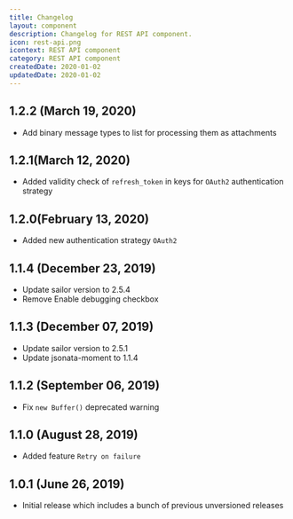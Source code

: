 ```yaml
---
title: Changelog
layout: component
description: Changelog for REST API component.
icon: rest-api.png
icontext: REST API component
category: REST API component
createdDate: 2020-01-02
updatedDate: 2020-01-02
---
```


## 1.2.2 (March 19, 2020)

* Add binary message types to list for processing them as attachments

## 1.2.1(March 12, 2020)

* Added validity check of `refresh_token` in keys for `OAuth2` authentication strategy

## 1.2.0(February 13, 2020)

* Added new authentication strategy `OAuth2`

## 1.1.4 (December 23, 2019)

* Update sailor version to 2.5.4
* Remove Enable debugging checkbox

## 1.1.3 (December 07, 2019)

* Update sailor version to 2.5.1
* Update jsonata-moment to 1.1.4

## 1.1.2 (September 06, 2019)

* Fix `new Buffer()` deprecated warning

## 1.1.0 (August 28, 2019)

* Added feature `Retry on failure`

## 1.0.1 (June 26, 2019)

* Initial release which includes a bunch of previous unversioned releases

